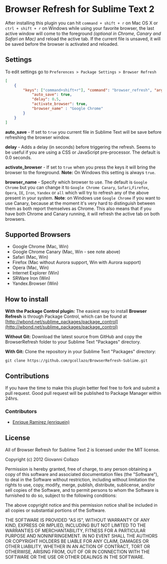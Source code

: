 # Browser Refresh for Sublime Text 2

After installing this plugin you can hit `command + shift + r` on Mac OS X or `ctrl + shift + r` on Windows while using your favorite browser, the last active window will come to the foreground *(optional in Chrome, Canary and Safari on Mac)* and reload the active tab. If the current file is unsaved, it will be saved before the browser is activated and reloaded.

## Settings
To edit settings go to `Preferences > Package Settings > Browser Refresh`

```json
[
    {
        "keys": ["command+shift+r"], "command": "browser_refresh", "args": {
            "auto_save": true,
            "delay": 0.5,
            "activate_browser": true,
            "browser_name" : "Google Chrome"
        }
    }
]
```

**auto_save** - If set to `true` you current file in Sublime Text will be save before refreshing the browser window.

**delay** - Adds a delay (in seconds) before triggering the refresh. Seems to be useful if you are using a CSS or JavaScript pre-processor. The default is 0.0 seconds. 

**activate_browser** - If set to `true` when you press the keys it will bring the browser to the foreground. **Note:** On Windows this setting is always `true`.

**browser_name** - Specify which browser to use. The default is `Google Chrome` but you can change it to `Google Chrome Canary`, `Safari`,`Firefox`, `Opera`, `IE`, `Iron`, `Yandex`
or `all` which will try to refresh any of the above present in your system. **Note**: on Windows use `Google Chrome` if you want to use Canary, because at the moment it's very hard to
distinguish between them as both report themselves as Chrome. This also means that if you have both Chrome and Canary running, it will refresh the active tab on both browsers.

## Supported Browsers
- Google Chrome (Mac, Win)
- Google Chrome Canary (Mac, Win - see note above)
- Safari (Mac, Win)
- Firefox (Mac without Aurora support, Win with Aurora support)
- Opera (Mac, Win)
- Internet Explorer (Win)
- SRWare Iron (Win)
- Yandex.Browser (Win)

## How to install
**With the Package Control plugin:** The easiest way to install **Browser Refresh** is through Package Control, which can be found at [http://wbond.net/sublime_packages/package_control](http://wbond.net/sublime_packages/package_control)

**Without Git:** Download the latest source from GitHub and copy the BrowserRefresh folder to your Sublime Text "Packages" directory.

**With Git:** Clone the repository in your Sublime Text "Packages" directory:

```
git clone https://github.com/gcollazo/BrowserRefresh-Sublime.git
```

## Contributions
If you have the time to make this plugin better feel free to fork and submit a pull request. Good pull request will be published to Package Manager within 24hrs.

### Contributors
* [Enrique Ramirez (enriquein)](https://github.com/enriquein)

## License
All of Browser Refresh for Sublime Text 2 is licensed under the MIT license.

Copyright (c) 2012 Giovanni Collazo

Permission is hereby granted, free of charge, to any person obtaining a copy of this software and associated documentation files (the "Software"), to deal in the Software without restriction, including without limitation the rights to use, copy, modify, merge, publish, distribute, sublicense, and/or sell copies of the Software, and to permit persons to whom the Software is furnished to do so, subject to the following conditions:

The above copyright notice and this permission notice shall be included in all copies or substantial portions of the Software.

THE SOFTWARE IS PROVIDED "AS IS", WITHOUT WARRANTY OF ANY KIND, EXPRESS OR IMPLIED, INCLUDING BUT NOT LIMITED TO THE WARRANTIES OF MERCHANTABILITY, FITNESS FOR A PARTICULAR PURPOSE AND NONINFRINGEMENT. IN NO EVENT SHALL THE AUTHORS OR COPYRIGHT HOLDERS BE LIABLE FOR ANY CLAIM, DAMAGES OR OTHER LIABILITY, WHETHER IN AN ACTION OF CONTRACT, TORT OR OTHERWISE, ARISING FROM, OUT OF OR IN CONNECTION WITH THE SOFTWARE OR THE USE OR OTHER DEALINGS IN THE SOFTWARE.